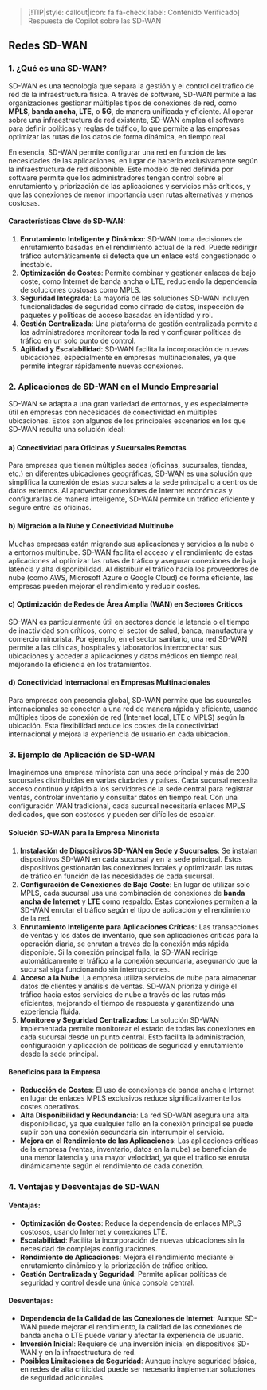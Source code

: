 > [!TIP|style: callout|icon: fa fa-check|label: Contenido Verificado]
> Respuesta de Copilot sobre las SD-WAN

## Redes SD-WAN <!-- {docsify-ignore} -->

### 1. ¿Qué es una SD-WAN?

SD-WAN es una tecnología que separa la gestión y el control del tráfico de red de la infraestructura física. A través de software, SD-WAN permite a las organizaciones gestionar múltiples tipos de conexiones de red, como **MPLS, banda ancha, LTE,** o **5G**, de manera unificada y eficiente. Al operar sobre una infraestructura de red existente, SD-WAN emplea el software para definir políticas y reglas de tráfico, lo que permite a las empresas optimizar las rutas de los datos de forma dinámica, en tiempo real.

En esencia, SD-WAN permite configurar una red en función de las necesidades de las aplicaciones, en lugar de hacerlo exclusivamente según la infraestructura de red disponible. Este modelo de red definida por software permite que los administradores tengan control sobre el enrutamiento y priorización de las aplicaciones y servicios más críticos, y que las conexiones de menor importancia usen rutas alternativas y menos costosas.

#### Características Clave de SD-WAN:

1. **Enrutamiento Inteligente y Dinámico**: SD-WAN toma decisiones de enrutamiento basadas en el rendimiento actual de la red. Puede redirigir tráfico automáticamente si detecta que un enlace está congestionado o inestable.
2. **Optimización de Costes**: Permite combinar y gestionar enlaces de bajo coste, como Internet de banda ancha o LTE, reduciendo la dependencia de soluciones costosas como MPLS.
3. **Seguridad Integrada**: La mayoría de las soluciones SD-WAN incluyen funcionalidades de seguridad como cifrado de datos, inspección de paquetes y políticas de acceso basadas en identidad y rol.
4. **Gestión Centralizada**: Una plataforma de gestión centralizada permite a los administradores monitorear toda la red y configurar políticas de tráfico en un solo punto de control.
5. **Agilidad y Escalabilidad**: SD-WAN facilita la incorporación de nuevas ubicaciones, especialmente en empresas multinacionales, ya que permite integrar rápidamente nuevas conexiones.

### 2. Aplicaciones de SD-WAN en el Mundo Empresarial

SD-WAN se adapta a una gran variedad de entornos, y es especialmente útil en empresas con necesidades de conectividad en múltiples ubicaciones. Estos son algunos de los principales escenarios en los que SD-WAN resulta una solución ideal:

#### a) Conectividad para Oficinas y Sucursales Remotas

Para empresas que tienen múltiples sedes (oficinas, sucursales, tiendas, etc.) en diferentes ubicaciones geográficas, SD-WAN es una solución que simplifica la conexión de estas sucursales a la sede principal o a centros de datos externos. Al aprovechar conexiones de Internet económicas y configurarlas de manera inteligente, SD-WAN permite un tráfico eficiente y seguro entre las oficinas.

#### b) Migración a la Nube y Conectividad Multinube

Muchas empresas están migrando sus aplicaciones y servicios a la nube o a entornos multinube. SD-WAN facilita el acceso y el rendimiento de estas aplicaciones al optimizar las rutas de tráfico y asegurar conexiones de baja latencia y alta disponibilidad. Al distribuir el tráfico hacia los proveedores de nube (como AWS, Microsoft Azure o Google Cloud) de forma eficiente, las empresas pueden mejorar el rendimiento y reducir costes.

#### c) Optimización de Redes de Área Amplia (WAN) en Sectores Críticos

SD-WAN es particularmente útil en sectores donde la latencia o el tiempo de inactividad son críticos, como el sector de salud, banca, manufactura y comercio minorista. Por ejemplo, en el sector sanitario, una red SD-WAN permite a las clínicas, hospitales y laboratorios interconectar sus ubicaciones y acceder a aplicaciones y datos médicos en tiempo real, mejorando la eficiencia en los tratamientos.

#### d) Conectividad Internacional en Empresas Multinacionales

Para empresas con presencia global, SD-WAN permite que las sucursales internacionales se conecten a una red de manera rápida y eficiente, usando múltiples tipos de conexión de red (Internet local, LTE o MPLS) según la ubicación. Esta flexibilidad reduce los costes de la conectividad internacional y mejora la experiencia de usuario en cada ubicación.

### 3. Ejemplo de Aplicación de SD-WAN

Imaginemos una empresa minorista con una sede principal y más de 200 sucursales distribuidas en varias ciudades y países. Cada sucursal necesita acceso continuo y rápido a los servidores de la sede central para registrar ventas, controlar inventario y consultar datos en tiempo real. Con una configuración WAN tradicional, cada sucursal necesitaría enlaces MPLS dedicados, que son costosos y pueden ser difíciles de escalar.

#### Solución SD-WAN para la Empresa Minorista

1. **Instalación de Dispositivos SD-WAN en Sede y Sucursales**: Se instalan dispositivos SD-WAN en cada sucursal y en la sede principal. Estos dispositivos gestionarán las conexiones locales y optimizarán las rutas de tráfico en función de las necesidades de cada sucursal.
2. **Configuración de Conexiones de Bajo Coste**: En lugar de utilizar solo MPLS, cada sucursal usa una combinación de conexiones de **banda ancha de Internet** y **LTE** como respaldo. Estas conexiones permiten a la SD-WAN enrutar el tráfico según el tipo de aplicación y el rendimiento de la red.
3. **Enrutamiento Inteligente para Aplicaciones Críticas**: Las transacciones de ventas y los datos de inventario, que son aplicaciones críticas para la operación diaria, se enrutan a través de la conexión más rápida disponible. Si la conexión principal falla, la SD-WAN redirige automáticamente el tráfico a la conexión secundaria, asegurando que la sucursal siga funcionando sin interrupciones.
4. **Acceso a la Nube**: La empresa utiliza servicios de nube para almacenar datos de clientes y análisis de ventas. SD-WAN prioriza y dirige el tráfico hacia estos servicios de nube a través de las rutas más eficientes, mejorando el tiempo de respuesta y garantizando una experiencia fluida.
5. **Monitoreo y Seguridad Centralizados**: La solución SD-WAN implementada permite monitorear el estado de todas las conexiones en cada sucursal desde un punto central. Esto facilita la administración, configuración y aplicación de políticas de seguridad y enrutamiento desde la sede principal.

#### Beneficios para la Empresa

- **Reducción de Costes**: El uso de conexiones de banda ancha e Internet en lugar de enlaces MPLS exclusivos reduce significativamente los costes operativos.
- **Alta Disponibilidad y Redundancia**: La red SD-WAN asegura una alta disponibilidad, ya que cualquier fallo en la conexión principal se puede suplir con una conexión secundaria sin interrumpir el servicio.
- **Mejora en el Rendimiento de las Aplicaciones**: Las aplicaciones críticas de la empresa (ventas, inventario, datos en la nube) se benefician de una menor latencia y una mayor velocidad, ya que el tráfico se enruta dinámicamente según el rendimiento de cada conexión.

### 4. Ventajas y Desventajas de SD-WAN

#### Ventajas:
- **Optimización de Costes**: Reduce la dependencia de enlaces MPLS costosos, usando Internet y conexiones LTE.
- **Escalabilidad**: Facilita la incorporación de nuevas ubicaciones sin la necesidad de complejas configuraciones.
- **Rendimiento de Aplicaciones**: Mejora el rendimiento mediante el enrutamiento dinámico y la priorización de tráfico crítico.
- **Gestión Centralizada y Seguridad**: Permite aplicar políticas de seguridad y control desde una única consola central.

#### Desventajas:
- **Dependencia de la Calidad de las Conexiones de Internet**: Aunque SD-WAN puede mejorar el rendimiento, la calidad de las conexiones de banda ancha o LTE puede variar y afectar la experiencia de usuario.
- **Inversión Inicial**: Requiere de una inversión inicial en dispositivos SD-WAN y en la infraestructura de red.
- **Posibles Limitaciones de Seguridad**: Aunque incluye seguridad básica, en redes de alta criticidad puede ser necesario implementar soluciones de seguridad adicionales.